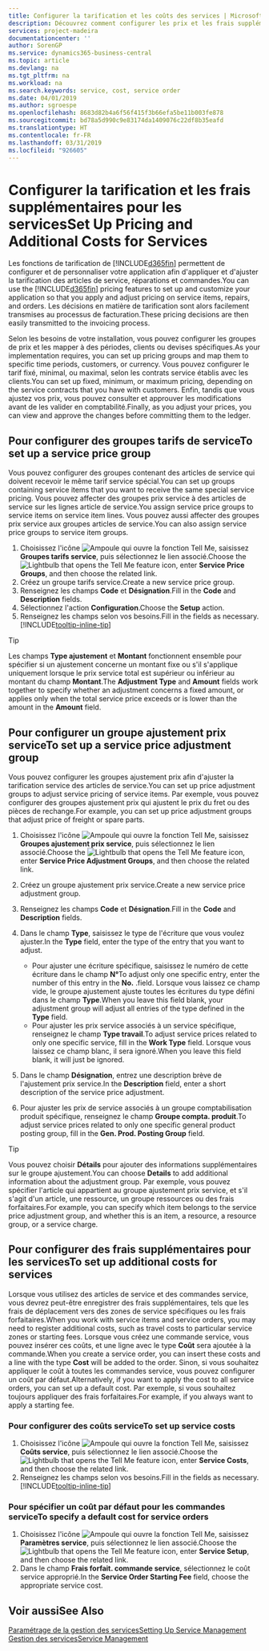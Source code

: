 ```yaml
---
title: Configurer la tarification et les coûts des services | Microsoft Docs
description: Découvrez comment configurer les prix et les frais supplémentaires des services.
services: project-madeira
documentationcenter: ''
author: SorenGP
ms.service: dynamics365-business-central
ms.topic: article
ms.devlang: na
ms.tgt_pltfrm: na
ms.workload: na
ms.search.keywords: service, cost, service order
ms.date: 04/01/2019
ms.author: sgroespe
ms.openlocfilehash: 8683d82b4a6f56f415f3b66efa5be11b003fe878
ms.sourcegitcommit: bd78a5d990c9e83174da1409076c22df8b35eafd
ms.translationtype: HT
ms.contentlocale: fr-FR
ms.lasthandoff: 03/31/2019
ms.locfileid: "926605"
---
```

# <a name="set-up-pricing-and-additional-costs-for-services"></a><span data-ttu-id="3de50-103">Configurer la tarification et les frais supplémentaires pour les services</span><span class="sxs-lookup"><span data-stu-id="3de50-103">Set Up Pricing and Additional Costs for Services</span></span>
<span data-ttu-id="3de50-104">Les fonctions de tarification de [!INCLUDE[d365fin](includes/d365fin_md.md)] permettent de configurer et de personnaliser votre application afin d'appliquer et d'ajuster la tarification des articles de service, réparations et commandes.</span><span class="sxs-lookup"><span data-stu-id="3de50-104">You can use the [!INCLUDE[d365fin](includes/d365fin_md.md)] pricing features to set up and customize your application so that you apply and adjust pricing on service items, repairs, and orders.</span></span> <span data-ttu-id="3de50-105">Les décisions en matière de tarification sont alors facilement transmises au processus de facturation.</span><span class="sxs-lookup"><span data-stu-id="3de50-105">These pricing decisions are then easily transmitted to the invoicing process.</span></span>  
  
<span data-ttu-id="3de50-106">Selon les besoins de votre installation, vous pouvez configurer les groupes de prix et les mapper à des périodes, clients ou devises spécifiques.</span><span class="sxs-lookup"><span data-stu-id="3de50-106">As your implementation requires, you can set up pricing groups and map them to specific time periods, customers, or currency.</span></span> <span data-ttu-id="3de50-107">Vous pouvez configurer le tarif fixé, minimal, ou maximal, selon les contrats service établis avec les clients.</span><span class="sxs-lookup"><span data-stu-id="3de50-107">You can set up fixed, minimum, or maximum pricing, depending on the service contracts that you have with customers.</span></span> <span data-ttu-id="3de50-108">Enfin, tandis que vous ajustez vos prix, vous pouvez consulter et approuver les modifications avant de les valider en comptabilité.</span><span class="sxs-lookup"><span data-stu-id="3de50-108">Finally, as you adjust your prices, you can view and approve the changes before committing them to the ledger.</span></span>  

## <a name="to-set-up-a-service-price-group"></a><span data-ttu-id="3de50-109">Pour configurer des groupes tarifs de service</span><span class="sxs-lookup"><span data-stu-id="3de50-109">To set up a service price group</span></span>
<span data-ttu-id="3de50-110">Vous pouvez configurer des groupes contenant des articles de service qui doivent recevoir le même tarif service spécial.</span><span class="sxs-lookup"><span data-stu-id="3de50-110">You can set up groups containing service items that you want to receive the same special service pricing.</span></span> <span data-ttu-id="3de50-111">Vous pouvez affecter des groupes prix service à des articles de service sur les lignes article de service.</span><span class="sxs-lookup"><span data-stu-id="3de50-111">You assign service price groups to service items on service item lines.</span></span> <span data-ttu-id="3de50-112">Vous pouvez aussi affecter des groupes prix service aux groupes articles de service.</span><span class="sxs-lookup"><span data-stu-id="3de50-112">You can also assign service price groups to service item groups.</span></span>  

1. <span data-ttu-id="3de50-113">Choisissez l'icône ![Ampoule qui ouvre la fonction Tell Me](media/ui-search/search_small.png "Dites-moi ce que vous voulez faire"), saisissez **Groupes tarifs service**, puis sélectionnez le lien associé.</span><span class="sxs-lookup"><span data-stu-id="3de50-113">Choose the ![Lightbulb that opens the Tell Me feature](media/ui-search/search_small.png "Tell me what you want to do") icon, enter **Service Price Groups**, and then choose the related link.</span></span>  
2. <span data-ttu-id="3de50-114">Créez un groupe tarifs service.</span><span class="sxs-lookup"><span data-stu-id="3de50-114">Create a new service price group.</span></span>  
3. <span data-ttu-id="3de50-115">Renseignez les champs **Code** et **Désignation**.</span><span class="sxs-lookup"><span data-stu-id="3de50-115">Fill in the **Code** and **Description** fields.</span></span>  
4. <span data-ttu-id="3de50-116">Sélectionnez l'action **Configuration**.</span><span class="sxs-lookup"><span data-stu-id="3de50-116">Choose the **Setup** action.</span></span>  
2. <span data-ttu-id="3de50-117">Renseignez les champs selon vos besoins.</span><span class="sxs-lookup"><span data-stu-id="3de50-117">Fill in the fields as necessary.</span></span> [!INCLUDE[tooltip-inline-tip](includes/tooltip-inline-tip_md.md)]  

 > [!Tip]
 > <span data-ttu-id="3de50-118">Les champs **Type ajustement** et **Montant** fonctionnent ensemble pour spécifier si un ajustement concerne un montant fixe ou s'il s'applique uniquement lorsque le prix service total est supérieur ou inférieur au montant du champ **Montant**.</span><span class="sxs-lookup"><span data-stu-id="3de50-118">The **Adjustment Type** and **Amount** fields work together to specify whether an adjustment concerns a fixed amount, or applies only when the total service price exceeds or is lower than the amount in the **Amount** field.</span></span>  

## <a name="to-set-up-a-service-price-adjustment-group"></a><span data-ttu-id="3de50-119">Pour configurer un groupe ajustement prix service</span><span class="sxs-lookup"><span data-stu-id="3de50-119">To set up a service price adjustment group</span></span>  
<span data-ttu-id="3de50-120">Vous pouvez configurer les groupes ajustement prix afin d'ajuster la tarification service des articles de service.</span><span class="sxs-lookup"><span data-stu-id="3de50-120">You can set up price adjustment groups to adjust service pricing of service items.</span></span> <span data-ttu-id="3de50-121">Par exemple, vous pouvez configurer des groupes ajustement prix qui ajustent le prix du fret ou des pièces de rechange.</span><span class="sxs-lookup"><span data-stu-id="3de50-121">For example, you can set up price adjustment groups that adjust price of freight or spare parts.</span></span>  
  
1. <span data-ttu-id="3de50-122">Choisissez l'icône ![Ampoule qui ouvre la fonction Tell Me](media/ui-search/search_small.png "Dites-moi ce que vous voulez faire"), saisissez **Groupes ajustement prix service**, puis sélectionnez le lien associé.</span><span class="sxs-lookup"><span data-stu-id="3de50-122">Choose the ![Lightbulb that opens the Tell Me feature](media/ui-search/search_small.png "Tell me what you want to do") icon, enter **Service Price Adjustment Groups**, and then choose the related link.</span></span>  
2. <span data-ttu-id="3de50-123">Créez un groupe ajustement prix service.</span><span class="sxs-lookup"><span data-stu-id="3de50-123">Create a new service price adjustment group.</span></span>  
3. <span data-ttu-id="3de50-124">Renseignez les champs **Code** et **Désignation**.</span><span class="sxs-lookup"><span data-stu-id="3de50-124">Fill in the **Code** and **Description** fields.</span></span>  
4. <span data-ttu-id="3de50-125">Dans le champ **Type**, saisissez le type de l'écriture que vous voulez ajuster.</span><span class="sxs-lookup"><span data-stu-id="3de50-125">In the **Type** field, enter the type of the entry that you want to adjust.</span></span>  
  
    * <span data-ttu-id="3de50-126">Pour ajuster une écriture spécifique, saisissez le numéro de cette écriture dans le champ **N°**</span><span class="sxs-lookup"><span data-stu-id="3de50-126">To adjust only one specific entry, enter the number of this entry in the **No.**</span></span> <span data-ttu-id="3de50-127">.</span><span class="sxs-lookup"><span data-stu-id="3de50-127">field.</span></span> <span data-ttu-id="3de50-128">Lorsque vous laissez ce champ vide, le groupe ajustement ajuste toutes les écritures du type défini dans le champ **Type**.</span><span class="sxs-lookup"><span data-stu-id="3de50-128">When you leave this field blank, your adjustment group will adjust all entries of the type defined in the **Type** field.</span></span>  
    * <span data-ttu-id="3de50-129">Pour ajuster les prix service associés à un service spécifique, renseignez le champ **Type travail**.</span><span class="sxs-lookup"><span data-stu-id="3de50-129">To adjust service prices related to only one specific service, fill in the **Work Type** field.</span></span> <span data-ttu-id="3de50-130">Lorsque vous laissez ce champ blanc, il sera ignoré.</span><span class="sxs-lookup"><span data-stu-id="3de50-130">When you leave this field blank, it will just be ignored.</span></span>  
  
5. <span data-ttu-id="3de50-131">Dans le champ **Désignation**, entrez une description brève de l'ajustement prix service.</span><span class="sxs-lookup"><span data-stu-id="3de50-131">In the **Description** field, enter a short description of the service price adjustment.</span></span>  
6. <span data-ttu-id="3de50-132">Pour ajuster les prix de service associés à un groupe comptabilisation produit spécifique, renseignez le champ **Groupe compta. produit**.</span><span class="sxs-lookup"><span data-stu-id="3de50-132">To adjust service prices related to only one specific general product posting group, fill in the **Gen. Prod. Posting Group** field.</span></span>

> [!Tip]
> <span data-ttu-id="3de50-133">Vous pouvez choisir **Détails** pour ajouter des informations supplémentaires sur le groupe ajustement.</span><span class="sxs-lookup"><span data-stu-id="3de50-133">You can choose **Details** to add additional information about the adjustment group.</span></span> <span data-ttu-id="3de50-134">Par exemple, vous pouvez spécifier l'article qui appartient au groupe ajustement prix service, et s'il s'agit d'un article, une ressource, un groupe ressources ou des frais forfaitaires.</span><span class="sxs-lookup"><span data-stu-id="3de50-134">For example, you can specify which item belongs to the service price adjustment group, and whether this is an item, a resource, a resource group, or a service charge.</span></span>  

## <a name="to-set-up-additional-costs-for-services"></a><span data-ttu-id="3de50-135">Pour configurer des frais supplémentaires pour les services</span><span class="sxs-lookup"><span data-stu-id="3de50-135">To set up additional costs for services</span></span>
<span data-ttu-id="3de50-136">Lorsque vous utilisez des articles de service et des commandes service, vous devrez peut-être enregistrer des frais supplémentaires, tels que les frais de déplacement vers des zones de service spécifiques ou les frais forfaitaires.</span><span class="sxs-lookup"><span data-stu-id="3de50-136">When you work with service items and service orders, you may need to register additional costs, such as travel costs to particular service zones or starting fees.</span></span> <span data-ttu-id="3de50-137">Lorsque vous créez une commande service, vous pouvez insérer ces coûts, et une ligne avec le type **Coût** sera ajoutée à la commande.</span><span class="sxs-lookup"><span data-stu-id="3de50-137">When you create a service order, you can insert these costs and a line with the type **Cost** will be added to the order.</span></span> <span data-ttu-id="3de50-138">Sinon, si vous souhaitez appliquer le coût à toutes les commandes service, vous pouvez configurer un coût par défaut.</span><span class="sxs-lookup"><span data-stu-id="3de50-138">Alternatively, if you want to apply the cost to all service orders, you can set up a default cost.</span></span> <span data-ttu-id="3de50-139">Par exemple, si vous souhaitez toujours appliquer des frais forfaitaires.</span><span class="sxs-lookup"><span data-stu-id="3de50-139">For example, if you always want to apply a starting fee.</span></span>
  
### <a name="to-set-up-service-costs"></a><span data-ttu-id="3de50-140">Pour configurer des coûts service</span><span class="sxs-lookup"><span data-stu-id="3de50-140">To set up service costs</span></span>
1. <span data-ttu-id="3de50-141">Choisissez l'icône ![Ampoule qui ouvre la fonction Tell Me](media/ui-search/search_small.png "Dites-moi ce que vous voulez faire"), saisissez **Coûts service**, puis sélectionnez le lien associé.</span><span class="sxs-lookup"><span data-stu-id="3de50-141">Choose the ![Lightbulb that opens the Tell Me feature](media/ui-search/search_small.png "Tell me what you want to do") icon, enter **Service Costs**, and then choose the related link.</span></span> 
2. <span data-ttu-id="3de50-142">Renseignez les champs selon vos besoins.</span><span class="sxs-lookup"><span data-stu-id="3de50-142">Fill in the fields as necessary.</span></span> [!INCLUDE[tooltip-inline-tip](includes/tooltip-inline-tip_md.md)]  

### <a name="to-specify-a-default-cost-for-service-orders"></a><span data-ttu-id="3de50-143">Pour spécifier un coût par défaut pour les commandes service</span><span class="sxs-lookup"><span data-stu-id="3de50-143">To specify a default cost for service orders</span></span>
1. <span data-ttu-id="3de50-144">Choisissez l'icône ![Ampoule qui ouvre la fonction Tell Me](media/ui-search/search_small.png "Dites-moi ce que vous voulez faire"), saisissez **Paramètres service**, puis sélectionnez le lien associé.</span><span class="sxs-lookup"><span data-stu-id="3de50-144">Choose the ![Lightbulb that opens the Tell Me feature](media/ui-search/search_small.png "Tell me what you want to do") icon, enter **Service Setup**, and then choose the related link.</span></span> 
2. <span data-ttu-id="3de50-145">Dans le champ **Frais forfait. commande service**, sélectionnez le coût service approprié.</span><span class="sxs-lookup"><span data-stu-id="3de50-145">In the **Service Order Starting Fee** field, choose the appropriate service cost.</span></span>

## <a name="see-also"></a><span data-ttu-id="3de50-146">Voir aussi</span><span class="sxs-lookup"><span data-stu-id="3de50-146">See Also</span></span>
[<span data-ttu-id="3de50-147">Paramétrage de la gestion des services</span><span class="sxs-lookup"><span data-stu-id="3de50-147">Setting Up Service Management</span></span>](service-setup-service.md)  
[<span data-ttu-id="3de50-148">Gestion des services</span><span class="sxs-lookup"><span data-stu-id="3de50-148">Service Management</span></span>](service-service.md)  

